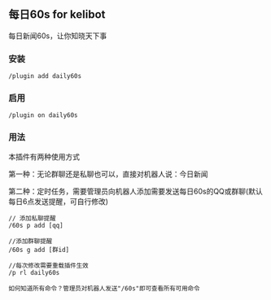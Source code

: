## 每日60s for kelibot

每日新闻60s，让你知晓天下事

### 安装

```
/plugin add daily60s
```

### 启用

```
/plugin on daily60s
```

### 用法

本插件有两种使用方式

第一种：无论群聊还是私聊也可以，直接对机器人说：今日新闻

第二种：定时任务，需要管理员向机器人添加需要发送每日60s的QQ或群聊(默认每日6点发送提醒，可自行修改)

```
// 添加私聊提醒
/60s p add [qq]

//添加群聊提醒
/60s g add [群id]

//每次修改需要重载插件生效
/p rl daily60s

如何知道所有命令？管理员对机器人发送"/60s"即可查看所有可用命令
```

